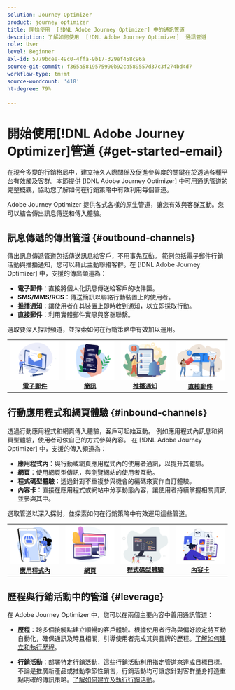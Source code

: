 ```yaml
---
solution: Journey Optimizer
product: journey optimizer
title: 開始使用  [!DNL Adobe Journey Optimizer] 中的通訊管道
description: 了解如何使用  [!DNL Adobe Journey Optimizer]  通訊管道
role: User
level: Beginner
exl-id: 5779bcee-49c0-4ffa-9b17-329ef458c96a
source-git-commit: f365a5819575990b92ca589557d37c3f274bd4d7
workflow-type: tm+mt
source-wordcount: '418'
ht-degree: 79%

---
```


# 開始使用[!DNL Adobe Journey Optimizer]管道 {#get-started-email}

在現今多變的行銷格局中，建立持久人際關係及促進參與度的關鍵在於透過各種平台有效觸及客群。本節提供 [!DNL Adobe Journey Optimizer] 中可用通訊管道的完整概觀，協助您了解如何在行銷策略中有效利用每個管道。

Adobe Journey Optimizer 提供各式各樣的原生管道，讓您有效與客群互動。您可以結合傳出訊息傳送和傳入體驗。

## 訊息傳遞的傳出管道 {#outbound-channels}

傳出訊息傳遞管道包括傳送訊息給客戶，不用事先互動。 範例包括電子郵件行銷活動與推播通知，您可以藉此主動聯絡客群。在 [!DNL Adobe Journey Optimizer] 中，支援的傳出頻道為：

* **電子郵件**：直接將個人化訊息傳送給客戶的收件匣。
* **SMS/MMS/RCS**：傳送簡訊以聯絡行動裝置上的使用者。
* **推播通知**：讓使用者在其裝置上即時收到通知，以立即採取行動。
* **直接郵件**：利用實體郵件實際與客群聯繫。

選取要深入探討頻道，並探索如何在行銷策略中有效加以運用。

<table style="table-layout:fixed"><tr style="border: 0;">
<td><a href="../email/get-started-email.md"><img alt="電子郵件" src="assets/do-not-localize/email.png"></a>
<div align="center"><a href="../email/get-started-email.md"><strong>電子郵件</strong></a></div></td>
<td><a href="../sms/get-started-sms.md"><img alt="簡訊" src="assets/do-not-localize/sms.png"></a>
<div align="center"><a href="../sms/get-started-sms.md"><strong>簡訊</strong></a></div></td>
<td><a href="../push/get-started-push.md"><img alt="推播" src="assets/do-not-localize/push.png"></a>
<div align="center"><a href="../push/get-started-push.md"><strong>推播通知</strong></a></div></td>
<td><a href="../direct-mail/get-started-direct-mail.md"><img alt="直接郵件" src="assets/do-not-localize/direct-mail.jpg"></a>
<div align="center"><a href="../direct-mail/get-started-direct-mail.md"><strong>直接郵件</strong></a></div></td>
</tr></table>

## 行動應用程式和網頁體驗 {#inbound-channels}

透過行動應用程式和網頁傳入體驗，客戶可起始互動。 例如應用程式內訊息和網頁型體驗，使用者可依自己的方式參與內容。 在 [!DNL Adobe Journey Optimizer] 中，支援的傳入頻道為：

* **應用程式內**：與行動或網頁應用程式內的使用者通訊，以提升其體驗。
* **網頁**：使用網頁型傳訊，與瀏覽網站的使用者互動。
* **程式碼型體驗**：透過針對不重複參與機會的編碼來實作自訂體驗。
* **內容卡**：直接在應用程式或網站中分享動態內容，讓使用者持續掌握相關資訊並參與其中。

選取管道以深入探討，並探索如何在行銷策略中有效運用這些管道。

<table style="table-layout:fixed"><tr style="border: 0;">
<td><a href="../in-app/get-started-in-app.md"><img alt="應用程式內" src="assets/do-not-localize/inapp.jpg"></a>
<div align="center"><a href="../in-app/get-started-in-app.md"><strong>應用程式內</strong></a></div></td>
<td><a href="../web/get-started-web.md"><img alt="網頁" src="assets/do-not-localize/web.jpg"></a>
<div align="center"><a href="../web/get-started-web.md"><strong>網頁</strong></a></div></td>
<td><a href="../code-based/get-started-code-based.md"><img alt="程式碼型體驗" src="assets/do-not-localize/code.png"></a>
<div align="center"><a href="../code-based/get-started-code-based.md"><strong>程式碼型體驗</strong></a></div></td>
<td><a href="../content-card/get-started-content-card.md"><img alt="內容卡" src="assets/do-not-localize/cards.png"></a>
<div align="center"><a href="../content-card/get-started-content-card.md"><strong>內容卡</strong></a></div></td>
</tr></table>


## 歷程與行銷活動中的管道 {#leverage}

在 Adobe Journey Optimizer 中，您可以在兩個主要內容中善用通訊管道：

* **歷程**：跨多個接觸點建立順暢的客戶體驗。根據使用者行為與偏好設定將互動自動化，確保通訊及時且相關，引導使用者完成其與品牌的歷程。[了解如何建立和執行歷程](../building-journeys/journey-gs.md)。

* **行銷活動**：部署特定行銷活動，這些行銷活動利用指定管道來達成目標目標。 不論是推廣新產品或推動季節性銷售，行銷活動均可讓您針對客群量身打造重點明確的傳訊策略。[了解如何建立及執行行銷活動](../campaigns/get-started-with-campaigns.md)。

